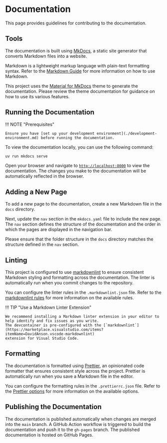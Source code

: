 # Documentation

This page provides guidelines for contributing to the documentation.

## Tools

The documentation is built using [MkDocs](https://www.mkdocs.org/), a static site generator that converts Markdown
files into a website.

Markdown is a lightweight markup language with plain-text formatting syntax. Refer to the [Markdown Guide](https://www.markdownguide.org)
for more information on how to use Markdown.

This project uses the [Material for MkDocs](https://squidfunk.github.io/mkdocs-material/) theme to generate the
documentation. Please review the theme documentation for guidance on how to use its various features.

## Running the Documentation

!!! NOTE "Prerequisites"

    Ensure you have [set up your development environment](./development-environment.md) before running the documentation.

To view the documentation locally, you can use the following command:

```bash
uv run mkdocs serve
```

Open your browser and navigate to [`http://localhost:8000`](http://localhost:8000) to view the documentation.
The changes you make to the documentation will be automatically reflected in the browser.

## Adding a New Page

To add a new page to the documentation, create a new Markdown file in the `docs` directory.

Next, update the `nav` section in the `mkdocs.yaml` file to include the new page. The `nav` section defines the
structure of the documentation and the order in which the pages are displayed in the navigation bar.

Please ensure that the folder structure in the `docs` directory matches the structure defined in the `nav` section.

## Linting

This project is configured to use [markdownlint](https://github.com/DavidAnson/markdownlint) to ensure consistent
Markdown styling and formatting across the documentation. The linter is automatically run when you commit changes
to the repository.

You can configure the linter rules in the `.markdownlint.json` file. Refer to the [markdownlint rules](https://github.com/DavidAnson/markdownlint?tab=readme-ov-file#rules--aliases)
for more information on the available rules.

!!! TIP "Use a Markdown Linter Extension"

    We recommend installing a Markdown linter extension in your editor to help identify and fix issues as you write.
    The devcontainer is pre-configured with the [`markdownlint`](https://marketplace.visualstudio.com/items?itemName=DavidAnson.vscode-markdownlint)
    extension for Visual Studio Code.

## Formatting

The documentation is formatted using [Prettier](https://prettier.io/), an opinionated code formatter that ensures
consistent style across the project. Prettier is automatically run when you save a Markdown file in the editor.

You can configure the formatting rules in the `.prettierrc.json` file. Refer to the [Prettier options](https://prettier.io/docs/en/options.html)
for more information on the available options.

## Publishing the Documentation

The documentation is published automatically when changes are merged into the `main` branch. A GitHub Action workflow
is triggered to build the documentation and push it to the `gh-pages` branch. The published documentation is hosted
on GitHub Pages.

